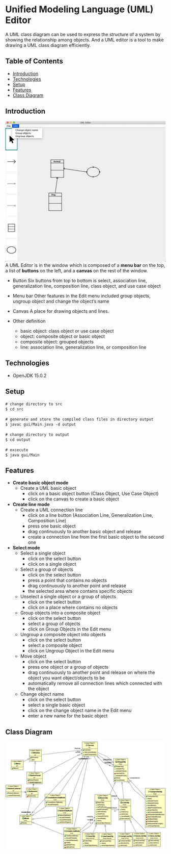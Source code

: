 # Unified Modeling Language (UML) Editor
A UML class diagram can be used to express the structure of a system by showing the relationship among objects. And a UML editor is a tool to make drawing a UML class diagram efficiently.

## Table of Contents
* [Introduction](#introduction)
* [Technologies](#technologies)
* [Setup](#setup)
* [Features](#features)
* [Class Diagram](#class-diagram)

## Introduction
![Demo Example](image/demoExample.png)
A UML Editor is in the window which is composed of a **menu bar** on the top, a list of **buttons** on the left, and a **canvas** on the rest of the window.

* Button
Six buttons from top to bottom is select, association line, generalization line, composition line, class object, and use case object

* Menu bar
Other features in the Edit menu included group objects, ungroup object and change the object’s name

* Canvas
A place for drawing objects and lines.

* Other definition 
    * basic object: class object or use case object
    * object: composite object or basic object
    * composite object: grouped objects
    * line: association line, generalization line, or composition line

## Technologies 
* OpenJDK 15.0.2

## Setup 
```
# change directory to src 
$ cd src

# generate and store the compiled class files in directory output
$ javac gui/Main.java -d output

# change directory to output
$ cd output

# excecute
$ java gui/Main
```

## Features
* **Create basic object mode**
    * Create a UML basic object
        * click on a basic object button (Class Object, Use Case Object)
        * click on the canvas to create a basic object
* **Create line mode**
    * Create a UML connection line
        * click on a line button (Association Line, Generalization Line, Composition Line)
        * press one basic object
        * drag continuously to another basic object and release
        * create a connection line from the first basic object to the second one
* **Select mode**
    * Select a single object
        * click on the select button
        * click on a single object
    * Select a group of objects
        * click on the select button
        * press a point that contains no objects
        * drag continuously to another point and release
        * the selected area where contains specific objects
    * Unselect a single object or a group of objects
        * click on the select button
        * click on a place where contains no objects
    * Group objects into a composite object
        * click on the select button
        * select a group of objects
        * click on Group Objects in the Edit menu
    * Ungroup a composite object into objects
        * click on the select button
        * select a composite object
        * click on Ungroup Object in the Edit menu
    * Move object
        * click on the select button
        * press one object or a group of objects
        * drag continuously to another point and release on where the object you want object/objects to be
        * automatically remove all connection lines which connected with the object
    * Change object name
        * click on the select button
        * select a single basic object
        * click on the change object name in the Edit menu
        * enter a new name for the basic object

## Class Diagram
![Class Diagram](image/classDiagram.png)